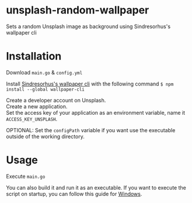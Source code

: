 # unsplash-random-wallpaper
Sets a random Unsplash image as background using Sindresorhus's wallpaper cli

# Installation
Download ```main.go``` & ```config.yml```

Install [Sindresorhus's wallpaper cli](https://github.com/sindresorhus/wallpaper-cli) with the following command 
```$ npm install --global wallpaper-cli```

Create a developer account on Unsplash.  
Create a new application.  
Set the access key of your application as an environment variable, name it ```ACCESS_KEY_UNSPLASH```.

OPTIONAL: Set the ``configPath`` variable if you want use the executable outside of the working directory.

# Usage 
Execute ```main.go```

You can also build it and run it as an executable.
If you want to execute the script on startup, you can follow this guide for [Windows](https://www.howtogeek.com/208224/how-to-add-programs-files-and-folders-to-system-startup-in-windows-8.1/).

